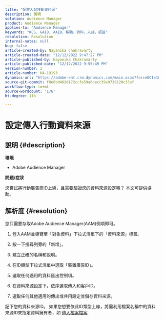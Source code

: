 ```yaml
---
title: "配置入站移動資料源"
description: 說明
solution: Audience Manager
product: Audience Manager
applies-to: "Audience Manager"
keywords: "KCS, GAID, AAID，移動，資料，入站，板載"
resolution: Resolution
internal-notes: null
bug: false
article-created-by: Nayanika Chakravarty
article-created-date: "12/12/2022 9:47:27 PM"
article-published-by: Nayanika Chakravarty
article-published-date: "12/12/2022 9:55:49 PM"
version-number: 3
article-number: KA-19193
dynamics-url: "https://adobe-ent.crm.dynamics.com/main.aspx?forceUCI=1&pagetype=entityrecord&etn=knowledgearticle&id=fdc3858b-667a-ed11-81ac-6045bd006b25"
source-git-commit: f8e6bd462d172ccfa59a6cecc39e0738120c33af
workflow-type: tm+mt
source-wordcount: '176'
ht-degree: 11%

---
```


# 設定傳入行動資料來源

## 說明 {#description}


<b>環境</b>

- Adobe Audience Manager

<b>問題/症狀</b>

您嘗試將行動廣告商ID上線，且需要驗證您的資料來源設定嗎？ 本文可提供協助。


## 解析度 {#resolution}


您只需要存取Adobe Audience Manager(AAM)例項即可。

1) 登入AAM並導覽至「對象資料」下拉式清單下的「資料來源」標籤。

2) 按一下搜尋列旁的「新增」。

3) 建立正確的名稱和說明。

4) 在ID類型下拉式清單中選取「裝置廣告ID」。

5) 選取任何適用的資料匯出控制項。

6) 在資料來源設定下，依序選取傳入和客戶ID。

7) 選取任何其他適用的傳出或共用設定並儲存資料來源。

記下您的資料來源ID。 如果您想要依此ID類型上線，將需利用檔案名稱中的資料來源ID來指定資料擁有者，如 [傳入檔案檔案](https://experienceleague.adobe.com/docs/audience-manager/user-guide/implementation-integration-guides/sending-audience-data/batch-data-transfer-process/inbound-s3-filenames.html?lang=zh-Hant).
